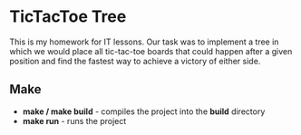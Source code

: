 # TicTacToe Tree

This is my homework for IT lessons. Our task was to implement a tree in which we would place all tic-tac-toe boards that could happen after a given position and find the fastest way to achieve a victory of either side.

## Make

- **make / make build** - compiles the project into the **build** directory
- **make run** - runs the project
